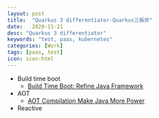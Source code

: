 ```yaml
---
layout: post
title:  "Quarkus 3 differentiator-Quarkus三板斧"
date:   2020-11-21
desc: "Quarkus 3 differentiator"
keywords: "test, paas, kubernetes"
categories: [Work]
tags: [paas, test]
icon: icon-html
---
```


 * Build time boot
   * [Build Time Boot: Refine Java Framework](https://dzone.com/articles/build-time-boot-refine-java-framework) 
 * AOT
   * [AOT Compilation Make Java More Power](https://dzone.com/articles/aot-compilation-make-java-more-power ) 
 * Reactive
